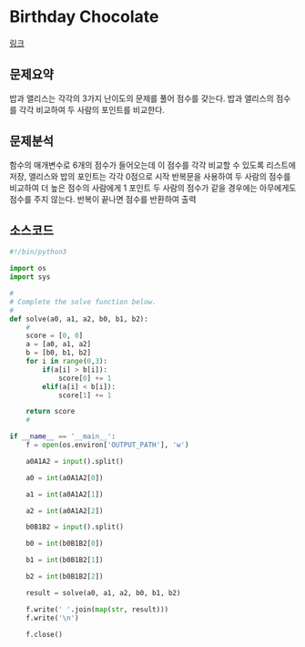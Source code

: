 Birthday Chocolate
===
[링크](https://www.hackerrank.com/challenges/compare-the-triplets/problem)  


문제요약
---
밥과 앨리스는 각각의 3가지 난이도의 문제를 풀어 점수를 갖는다.
밥과 앨리스의 점수를 각각 비교하여 두 사람의 포인트를 비교한다.

문제분석
---
함수의 매개변수로 6개의 점수가 들어오는데 이 점수를 각각 비교할 수 있도록 리스트에 저장,
앨리스와 밥의 포인트는 각각 0점으로 시작
반복문을 사용하여 두 사람의 점수를 비교하여 더 높은 점수의 사람에게 1 포인트
두 사람의 점수가 같을 경우에는 아무에게도 점수를 주지 않는다.
반복이 끝나면 점수를 반환하여 출력


소스코드
---
```python
#!/bin/python3

import os
import sys

#
# Complete the solve function below.
#
def solve(a0, a1, a2, b0, b1, b2):
    #
    score = [0, 0]
    a = [a0, a1, a2]
    b = [b0, b1, b2]
    for i in range(0,3):
        if(a[i] > b[i]):
            score[0] += 1
        elif(a[i] < b[i]):
            score[1] += 1

    return score
    #

if __name__ == '__main__':
    f = open(os.environ['OUTPUT_PATH'], 'w')

    a0A1A2 = input().split()

    a0 = int(a0A1A2[0])

    a1 = int(a0A1A2[1])

    a2 = int(a0A1A2[2])

    b0B1B2 = input().split()

    b0 = int(b0B1B2[0])

    b1 = int(b0B1B2[1])

    b2 = int(b0B1B2[2])

    result = solve(a0, a1, a2, b0, b1, b2)

    f.write(' '.join(map(str, result)))
    f.write('\n')

    f.close()
```
